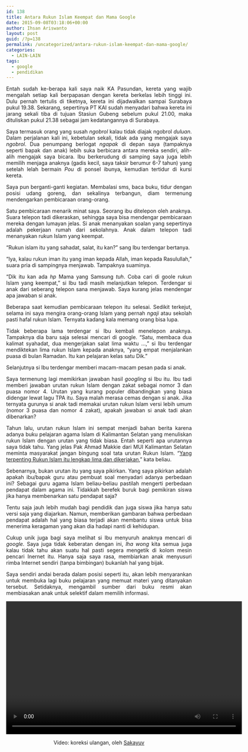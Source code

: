 ```yaml
---
id: 138
title: Antara Rukun Islam Keempat dan Mama Google
date: 2015-09-08T03:18:06+00:00
author: Ihsan Ariswanto
layout: post
guid: /?p=138
permalink: /uncategorized/antara-rukun-islam-keempat-dan-mama-google/
categories:
  - LAIN-LAIN
tags:
  - google
  - pendidikan
---
```

<p align="justify">
  Entah sudah ke-berapa kali saya naik KA Pasundan, kereta yang wajib mengalah setiap kali berpapasan dengan kereta berkelas lebih tinggi ini. Dulu pernah tertulis di tiketnya, kereta ini dijadwalkan sampai Surabaya pukul 19.38. Sekarang, sepertinya PT KAI sudah menyadari bahwa kereta ini jarang sekali tiba di tujuan Stasiun Gubeng sebelum pukul 21.00, maka dituliskan pukul 21.38 sebagai jam kedatangannya di Surabaya.<!--more-->
</p>

<p align="justify">
  Saya termasuk orang yang susah <i>ngobrol</i> kalau tidak diajak ngobrol <i>duluan</i>. Dalam perjalanan kali ini, kebetulan sekali, tidak ada yang mengajak saya <i>ngobrol</i>. Dua penumpang berlogat <i>ngapak </i>di depan saya (tampaknya seperti bapak dan anak) lebih suka berbicara antara mereka sendiri, alih-alih mengajak saya bicara. Ibu berkerudung di samping saya juga lebih memilih menjaga anaknya (gadis kecil, saya taksir berumur 6-7 tahun) yang setelah lelah bermain <i>Pou</i> di ponsel ibunya, kemudian tertidur di kursi kereta.
</p>

<p align="justify">
  Saya pun berganti-ganti kegiatan. Membalasi sms, baca buku, tidur dengan posisi udang goreng, dan sekalinya terbangun, diam termenung mendengarkan pembicaraan orang-orang.
</p>

<p align="justify">
  Satu pembicaraan menarik minat saya. Seorang ibu ditelepon oleh anaknya. Suara telepon tadi dikeraskan, sehingga saya bisa mendengar pembicaraan mereka dengan lumayan jelas. Si anak menanyakan soalan yang sepertinya adalah pekerjaan rumah dari sekolahnya. Anak dalam telepon tadi menanyakan rukun Islam yang keempat.
</p>

<p align="justify">
  “Rukun islam itu yang sahadat, salat, itu kan?” sang Ibu terdengar bertanya.
</p>

<p align="justify">
  “Iya, kalau rukun iman itu yang iman kepada Allah, iman kepada Rasulullah,” suara pria di sampingnya menjawab. Tampaknya suaminya.
</p>

<p align="justify">
  “Dik itu kan ada <i>hp</i> Mama yang Samsung <i>tuh</i>. Coba cari di goole rukun Islam yang keempat,” si Ibu tadi masih melanjutkan telepon. Terdengar si anak dari seberang telepon sana menjawab. Saya kurang jelas mendengar apa jawaban si anak.
</p>

<p align="justify">
  Beberapa saat kemudian pembicaraan telepon itu selesai. Sedikit terkejut, selama ini saya mengira orang-orang Islam yang pernah <em>ngaji</em> atau sekolah pasti hafal rukun Islam. Ternyata kadang kala memang orang bisa lupa.
</p>

<p align="justify">
  Tidak beberapa lama terdengar si Ibu kembali menelepon anaknya. Tampaknya dia baru saja selesai mencari di google. “Satu, membaca dua kalimat syahadat, dua mengerjakan salat lima waktu &#8230;,” si Ibu terdengar mendiktekan lima rukun Islam kepada anaknya, “yang empat menjalankan puasa di bulan Ramadan. Itu kan pelajaran kelas satu Dik.”
</p>

<p align="justify">
  Selanjutnya si Ibu terdengar memberi macam-macam pesan pada si anak.
</p>

<p align="justify">
  Saya termenung lagi memikirkan jawaban hasil <i>googling</i> si Ibu itu. Ibu tadi memberi jawaban urutan rukun Islam dengan zakat sebagai nomor 3 dan puasa nomor 4. Urutan yang kurang populer dibandingkan yang biasa didengar lewat lagu TPA itu. Saya malah merasa cemas dengan si anak. Jika ternyata gurunya si anak tadi memakai urutan rukun Islam versi lebih umum (nomor 3 puasa dan nomor 4 zakat), apakah jawaban si anak tadi akan dibenarkan?
</p>

<p align="justify">
  <span lang="id-ID">Tahun lalu, urutan rukun Islam ini sempat menjadi bahan berita karena adanya buku pelajaran agama Islam </span><span lang="id-ID">di Kalimantan Selatan </span><span lang="id-ID">yang menuliskan rukun Islam dengan urutan yang tidak </span><span lang="id-ID">biasa. Entah seperti apa urutannya saya tidak tahu. Yang jelas Pak </span>Ahmad Makkie dari MUI Kalimantan Selatan meminta masyarakat jangan bingung soal tata urutan Rukun Islam. “<a href="http://serambiummah.tribunnews.com/2014/02/13/heboh-rukun-islam-dibolak-balik?page=3">Yang terpenting Rukun Islam itu lengkap lima dan dikerjakan,</a>” kata beliau.
</p>

<p align="justify">
  Sebenarnya, bukan urutan itu yang saya pikirkan. Yang saya pikirkan adalah apakah ibu/bapak guru atau pembuat soal menyadari adanya perbedaan ini? Sebagai guru agama Islam beliau-beliau pastilah mengerti perbedaan pendapat dalam agama ini. Tidakkah berefek buruk bagi pemikiran siswa jika hanya membenarkan satu pendapat saja?
</p>

<p align="justify">
  Tentu saja jauh lebih mudah bagi pendidik dan juga siswa jika hanya satu versi saja yang diajarkan. Namun, memberikan gambaran bahwa perbedaan pendapat adalah hal yang biasa terjadi akan membantu siswa untuk bisa menerima keragaman yang akan dia hadapi nanti di kehidupan.
</p>

<p align="justify">
  Cukup unik juga bagi saya melihat si Ibu menyuruh anaknya mencari di <em>google.</em> Saya juga tidak keberatan dengan ini, <em>lha wong</em> kita semua juga kalau tidak tahu akan suatu hal pasti segera mengetik di kolom mesin pencari Inernet itu. Hanya saja saya rasa, membiarkan anak menyusuri rimba Internet sendiri (tanpa bimbingan) bukanlah hal yang bijak.
</p>

<p align="justify">
  Saya sendiri andai berada dalam posisi seperti itu, akan lebih menyarankan untuk membuka lagi buku pelajaran yang memuat materi yang ditanyakan tersebut. Setidaknya, mengambil sumber dari buku resmi akan membiasakan anak untuk selektif dalam memilih informasi.
</p>

<div style="width: 640px; " class="wp-video">
  <!--[if lt IE 9]><![endif]--><video class="wp-video-shortcode" id="video-138-1" width="640" height="360" preload="metadata" controls="controls"><source type="video/mp4" src="https://igcdn-videos-g-15-a.akamaihd.net/hphotos-ak-xap1/t50.2886-16/11190520_942295785803175_1626629976_n.mp4?_=1" />
  
  <a href="https://igcdn-videos-g-15-a.akamaihd.net/hphotos-ak-xap1/t50.2886-16/11190520_942295785803175_1626629976_n.mp4">https://igcdn-videos-g-15-a.akamaihd.net/hphotos-ak-xap1/t50.2886-16/11190520_942295785803175_1626629976_n.mp4</a></video>
</div>

<p style="text-align: center;">
  Video: koreksi ulangan, oleh <a href="https://instagram.com/p/2LV9SJoqfE/">Sakayuv</a>
</p>